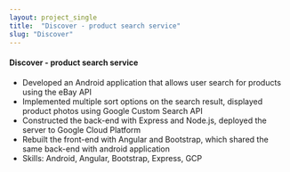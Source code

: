 ```yaml
---
layout: project_single
title:  "Discover - product search service"
slug: "Discover"
---
```


#### Discover - product search service
- Developed an Android application that allows user search for products using the eBay API
- Implemented multiple sort options on the search result, displayed product photos using Google Custom Search API
- Constructed the back-end with Express and Node.js, deployed the server to Google Cloud Platform
- Rebuilt the front-end with Angular and Bootstrap, which shared the same back-end with android application
- Skills: Android, Angular, Bootstrap, Express, GCP